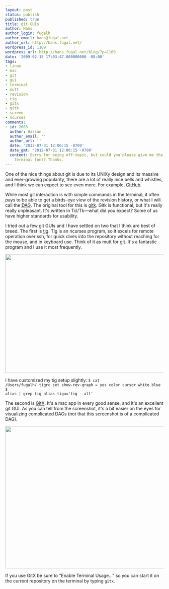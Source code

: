 ```yaml
---
layout: post
status: publish
published: true
title: git GUIs
author: Hans
author_login: fugalh
author_email: hans@fugal.net
author_url: http://hans.fugal.net/
wordpress_id: 1109
wordpress_url: http://hans.fugal.net/blog/?p=1109
date: '2009-02-18 17:03:47.000000000 -08:00'
tags:
- linux
- mac
- git
- gui
- terminal
- mutt
- revision
- tig
- gitx
- gitk
- screen
- ncurses
comments:
- id: 2683
  author: Hassan
  author_email: ''
  author_url: ''
  date: '2012-07-31 12:06:15 -0700'
  date_gmt: '2012-07-31 12:06:15 -0700'
  content: Sorry for being off-topic, but could you please give me the name of the
    terminal font? Thanks.
---
```

One of the nice things about git is due to its UNIXy design and its massive and ever-growing popularity, there are a lot of really nice bells and whistles, and I think we can expect to see even more. For example, <a href="http://github.com/">GitHub</a>.

While most git interaction is with simple commands in the terminal, it often pays to be able to get a birds-eye view of the revision history, or what I will call the <acronym title="Directed Acyclic (Commit) Graph">DAG</acronym>. The original tool for this is <a href="http://www.kernel.org/pub/software/scm/git/docs/gitk.html">gitk</a>. Gitk is functional, but it's really really unpleasant. It's written in Tcl/Tk—what did you expect? Some of us have higher standards for usability.

I tried out a few git GUIs and I have settled on two that I think are best of breed. The first is <a href="http://jonas.nitro.dk/tig/">tig</a>. Tig is an ncurses program, so it excels for remote operation over ssh, for quick dives into the repository without reaching for the mouse, and in keyboard use. Think of it as mutt for git. It's a fantastic program and I use it most frequently.

<img alt="" src="/images/tig.png" title="tig screenshot" class="aligncenter" width="585" height="378" />

I have customized my tig setup slightly:
<code>$ cat /Users/fugalh/.tigrc 
set show-rev-graph = yes
color cursor white blue
$ alias | grep tig
alias tiga='tig --all'</code>

The second is <a href="http://gitx.frim.nl/">GitX</a>. It's a mac app in every good sense, and it's an excellent git GUI. As you can tell from the screenshot, it's a bit easier on the eyes for visualizing complicated DAGs (not that this screenshot is of a complicated DAG).

<img alt="" src="/images/gitx.png" title="GitX screenshot" class="aligncenter" width="893" height="452" />

If you use GitX be sure to "Enable Terminal Usage…" so you can start it on the current repository on the terminal by typing <code>gitx</code>.
